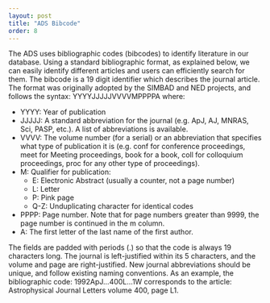 ```yaml
---
layout: post
title: "ADS Bibcode"
order: 8
---
```




The ADS uses bibliographic codes (bibcodes) to identify literature in our database.  Using a standard bibliographic format, as explained below, we can easily identify different articles and users can efficiently search for them.
The bibcode is a 19 digit identifier which describes the journal article. The format was originally adopted by the SIMBAD and NED projects, and follows the syntax:
YYYYJJJJJVVVVMPPPPA where:

 * YYYY: Year of publication
 * JJJJJ: A standard abbreviation for the journal (e.g. ApJ, AJ, MNRAS, Sci, PASP, etc.). A list of abbreviations is available.
 * VVVV: The volume number (for a serial) or an abbreviation that specifies what type of publication it is (e.g. conf for conference proceedings, meet for Meeting proceedings, book for a book, coll for colloquium proceedings, proc for any other type of proceedings).
 * M: Qualifier for publication:
    * E: Electronic Abstract (usually a counter, not a page number)
    * L: Letter
    * P: Pink page
   * Q-Z: Unduplicating character for identical codes
 * PPPP: Page number. Note that for page numbers greater than 9999, the page number is continued in the m column.
 * A: The first letter of the last name of the first author.

The fields are padded with periods (.) so that the code is always 19 characters long. The journal is left-justified within its 5 characters, and the volume and page are right-justified. New journal abbreviations should be unique, and follow existing naming conventions. As an example, the bibliographic code:
1992ApJ...400L...1W corresponds to the article: Astrophysical Journal Letters volume 400, page L1.
